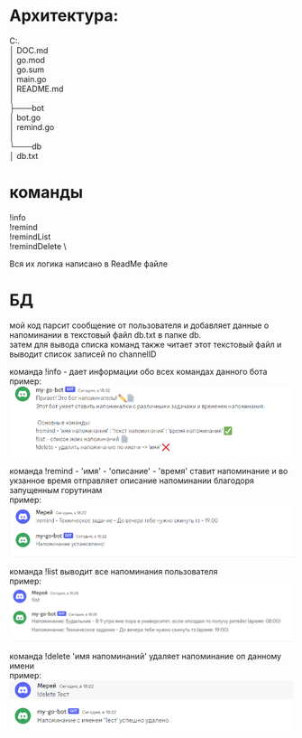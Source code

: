 # Архитектура:

C:.\
│   DOC.md \
│   go.mod \
│   go.sum \
│   main.go \
│   README.md \
│ \
├───bot \
│       bot.go \
│       remind.go \
│ \
└───db \
│       db.txt 

# команды 

!info \
!remind \
!remindList \
!remindDelete \

Вся их логика написано в ReadMe файле

# БД

мой код парсит сообщение от пользователя и добавляет данные о напоминании в текстовый файл db.txt в папке db. \
затем для вывода списка команд также читает этот текстовый файл и выводит список записей по channelID

команда !info - дает информации обо всех командах данного бота \
пример:![img_3.png](img_3.png)

команда !remind - 'имя' - 'описание' - 'время'
ставит напоминание и во укзанное время отправляет описание напоминании благодоря запущенным горутинам \
пример: ![img.png](img.png)

команда !list выводит все напоминания пользователя \
пример:
![img_1.png](img_1.png)


команда !delete 'имя напоминаний' удаляет напоминание оп данному имени \
пример:
![img_2.png](img_2.png)